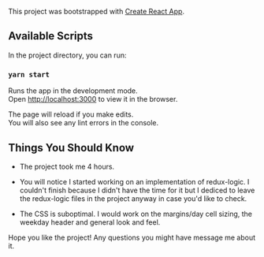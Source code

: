 This project was bootstrapped with [Create React App](https://github.com/facebook/create-react-app).

## Available Scripts

In the project directory, you can run:

### `yarn start`

Runs the app in the development mode.<br />
Open [http://localhost:3000](http://localhost:3000) to view it in the browser.

The page will reload if you make edits.<br />
You will also see any lint errors in the console.

## Things You Should Know

* The project took me 4 hours.

* You will notice I started working on an implementation of redux-logic. I couldn't finish because I didn't have the time for it but I dediced to leave the redux-logic files in the project anyway in case you'd like to check.

* The CSS is suboptimal. I would work on the margins/day cell sizing, the weekday header and general look and feel.


Hope you like the project! Any questions you might have message me about it.
